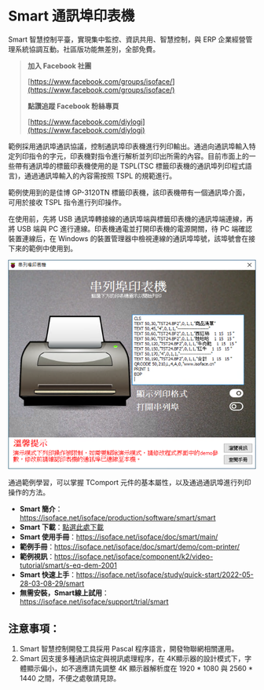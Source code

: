 # Smart 通訊埠印表機

Smart 智慧控制平臺，實現集中監控、資訊共用、智慧控制，與 ERP 企業經營管理系統協調互動。社區版功能無差別，全部免費。

> **加入 Facebook 社團**
>
> [https://www.facebook.com/groups/isoface/](https://www.facebook.com/groups/isoface/)
> 
> **點讚追蹤 Facebook 粉絲專頁**
> 
> [https://www.facebook.com/diylogi](https://www.facebook.com/diylogi)

範例採用通訊埠通訊協議，控制通訊埠印表機進行列印輸出。通過向通訊埠輸入特定列印指令的字元，印表機對指令進行解析並列印出所需的內容。目前市面上的一些帶有通訊埠的標籤印表機使用的是 TSPL(TSC 標籤印表機的通訊埠列印程式語言)，通過通訊埠輸入的內容需按照 TSPL 的規範進行。

範例使用到的是佳博 GP-3120TN 標籤印表機，該印表機帶有一個通訊埠介面，可用於接收 TSPL 指令進行列印操作。

在使用前，先將 USB 通訊埠轉接線的通訊埠端與標籤印表機的通訊埠端連線，再將 USB 端與 PC 進行連線。印表機通電並打開印表機的電源開關，待 PC 端確認裝置連線后，在 Windows 的裝置管理器中檢視連線的通訊埠埠號，該埠號會在接下來的範例中使用到。

![](images/20220920164310.png)

通過範例學習，可以掌握 TComport 元件的基本屬性，以及通過通訊埠進行列印操作的方法。

* **Smart 簡介**：https://isoface.net/isoface/production/software/smart/smart
* **Smart 下載**：[點選此處下載](https://github.com/isoface-iot/Smart/releases/latest)
* **Smart 使用手冊**：https://isoface.net/isoface/doc/smart/main/
* **範例手冊**：https://isoface.net/isoface/doc/smart/demo/com-printer/
* **範例視訊**：https://isoface.net/isoface/component/k2/video-tutorial/smart/s-eq-dem-2001
* **Smart 快速上手**：https://isoface.net/isoface/study/quick-start/2022-05-28-03-08-29/smart
* **無需安裝，Smart線上試用**：https://isoface.net/isoface/support/trial/smart

## 注意事項：
1. Smart 智慧控制開發工具採用 Pascal 程序語言，開發物聯網相關運用。
2. Smart 因支援多種通訊協定與視訊處理程序，在 4K顯示器的設計模式下，字體顯示偏小，如不適應請先調整 4K 顯示器解析度在 1920 * 1080 與 2560 * 1440 之間，不便之處敬請見諒。